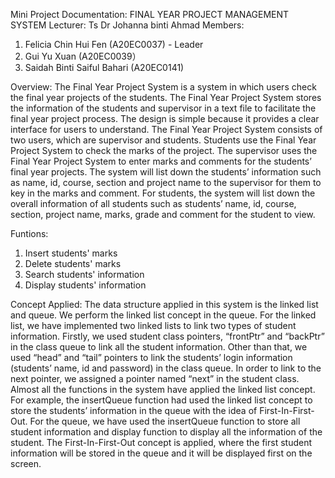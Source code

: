 Mini Project Documentation: FINAL YEAR PROJECT MANAGEMENT SYSTEM
Lecturer: Ts Dr Johanna binti Ahmad
Members: 
1. Felicia Chin Hui Fen (A20EC0037) - Leader
2. Gui Yu Xuan (A20EC0039）
3. Saidah Binti Saiful Bahari (A20EC0141)

Overview:
The Final Year Project System is a system in which users check the final
year projects of the students. The Final Year Project System stores the information
of the students and supervisor in a text file to facilitate the final year project
process. The design is simple because it provides a clear interface for users to
understand. The Final Year Project System consists of two users, which are
supervisor and students. Students use the Final Year Project System to check the
marks of the project. The supervisor uses the Final Year Project System to enter
marks and comments for the students’ final year projects. The system will list
down the students’ information such as name, id, course, section and project name
to the supervisor for them to key in the marks and comment. For students, the
system will list down the overall information of all students such as students’
name, id, course, section, project name, marks, grade and comment for the student
to view.

Funtions:
1. Insert students' marks
2. Delete students' marks
3. Search  students' information
4. Display students' information

Concept Applied:
The data structure applied in this system is the linked list and queue. We
perform the linked list concept in the queue. For the linked list, we have
implemented two linked lists to link two types of student information. Firstly, we
used student class pointers, “frontPtr” and “backPtr” in the class queue to link all
the student information. Other than that, we used “head” and “tail” pointers to
link the students’ login information (students’ name, id and password) in the class
queue. In order to link to the next pointer, we assigned a pointer named “next” in
the student class. Almost all the functions in the system have applied the linked
list concept. For example, the insertQueue function had used the linked list
concept to store the students’ information in the queue with the idea of
First-In-First-Out.
For the queue, we have used the insertQueue function to store all student
information and display function to display all the information of the student. The
First-In-First-Out concept is applied, where the first student information will be
stored in the queue and it will be displayed first on the screen.

